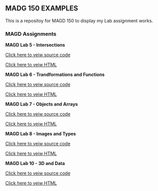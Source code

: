 ## MADG 150 EXAMPLES

This is a repositoy for MAGD 150 to display my Lab assignment works.



### MAGD Assignments 

**MAGD Lab 5 - Intersections**

[Click here to veiw source code](https://github.com/GVraney/MAGD-150-Assignments/blob/gh-pages/F20MADG150Lab05_Vraney/sketch.js)

[Click here to veiw HTML](https://github.com/GVraney/MAGD-150-Assignments/blob/gh-pages/F20MADG150Lab05_Vraney/index.html)

**MAGD Lab 6 - Trandformations and Functions**

[Click here to veiw source code](https://github.com/GVraney/MAGD-150-Assignments/blob/gh-pages/F20MADG150Lab06_Vraney/sketch.js)

[Click here to veiw HTML](https://github.com/GVraney/MAGD-150-Assignments/blob/gh-pages/F20MADG150Lab06_Vraney/index.html)

**MAGD Lab 7 - Objects and Arrays**

[Click here to veiw source code](https://github.com/GVraney/MAGD-150-Assignments/blob/gh-pages/F20MADG150Lab07_Vraney/sketch.js)

[Click here to veiw HTML](https://github.com/GVraney/MAGD-150-Assignments/blob/gh-pages/F20MADG150Lab07_Vraney/index.html)

**MAGD Lab 8 - Images and Types**

[Click here to veiw source code](https://github.com/GVraney/MAGD-150-Assignments/blob/gh-pages/F20MADG150Lab08_Vraney/sketch.js)

[Click here to veiw HTML](https://github.com/GVraney/MAGD-150-Assignments/blob/gh-pages/F20MADG150Lab08_Vraney/index.html)

**MAGD Lab 10 - 3D and Data**

[Click here to veiw source code](https://github.com/GVraney/MAGD-150-Assignments/blob/gh-pages/F20MADG150Lab10_Vraney/sketch.js)

[Click here to veiw HTML](https://github.com/GVraney/MAGD-150-Assignments/blob/gh-pages/F20MADG150Lab10_Vraney/index.html)

